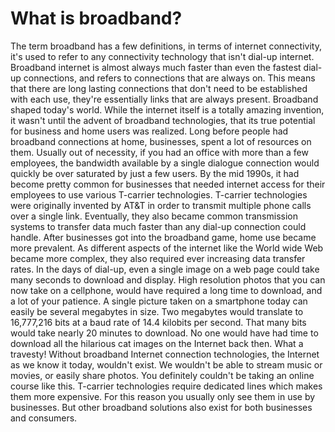 # What is broadband?

The term broadband has a few definitions, in terms of internet connectivity, it's used to refer to any connectivity technology that isn't dial-up internet. Broadband internet is almost always much faster than even the fastest dial-up connections, and refers to connections that are always on. This means that there are long lasting connections that don't need to be established with each use, they're essentially links that are always present. Broadband shaped today's world. While the internet itself is a totally amazing invention, it wasn't until the advent of broadband technologies, that its true potential for business and home users was realized. Long before people had broadband connections at home, businesses, spent a lot of resources on them. Usually out of necessity, if you had an office with more than a few employees, the bandwidth available by a single dialogue connection would quickly be over saturated by just a few users. By the mid 1990s, it had become pretty common for businesses that needed internet access for their employees to use various T-carrier technologies. T-carrier technologies were originally invented by AT&T in order to transmit multiple phone calls over a single link. Eventually, they also became common transmission systems to transfer data much faster than any dial-up connection could handle. After businesses got into the broadband game, home use became more prevalent. As different aspects of the internet like the World wide Web became more complex, they also required ever increasing data transfer rates. In the days of dial-up, even a single image on a web page could take many seconds to download and display. High resolution photos that you can now take on a cellphone, would have required a long time to download, and a lot of your patience. A single picture taken on a smartphone today can easily be several megabytes in size. Two megabytes would translate to 16,777,216 bits at a baud rate of 14.4 kilobits per second. That many bits would take nearly 20 minutes to download. No one would have had time to download all the hilarious cat images on the Internet back then. What a travesty! Without broadband Internet connection technologies, the Internet as we know it today, wouldn't exist. We wouldn't be able to stream music or movies, or easily share photos. You definitely couldn't be taking an online course like this. T-carrier technologies require dedicated lines which makes them more expensive. For this reason you usually only see them in use by businesses. But other broadband solutions also exist for both businesses and consumers.
